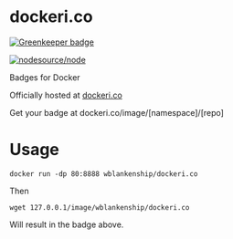 dockeri.co
==========

[![Greenkeeper badge](https://badges.greenkeeper.io/retrohacker/dockeri.co.svg)](https://greenkeeper.io/)

[![nodesource/node](http://dockeri.co/image/wblankenship/dockeri.co)](https://registry.hub.docker.com/u/wblankenship/dockeri.co/)

Badges for Docker

Officially hosted at [dockeri.co](http://dockeri.co)

Get your badge at dockeri.co/image/[namespace]/[repo]

Usage
===

`docker run -dp 80:8888 wblankenship/dockeri.co`

Then

`wget 127.0.0.1/image/wblankenship/dockeri.co`

Will result in the badge above.
